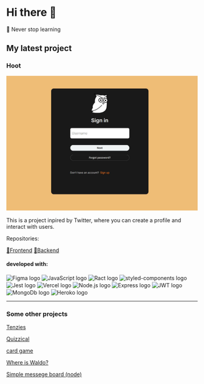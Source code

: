 # Hi there 👋 

🌱 Never stop learning
<!-- 
```mermaid
journey
	title Me studying for exams
	section Exam is announced
		I start studying: 1: Me
		Make notes: 2: Me
		Ask friend for help: 3: Me, Friend
		We study togther: 5: Me, Friend
	section Exam Day
		Syllabys is incomplete: 2: Me
		Give exam: 1: Me, Friend
	section Result Declared
		I passed the exam with destinction!: 5: Me
		Friend barely gets passing marks: 2: Friend
```
 -->

## My latest project

### Hoot

[<img src="https://raw.githubusercontent.com/mlamarques/hoot-app/hoot-app-alpha/src/assets/img/hoot-page.JPG" alt="thumbnail" width="600"/>](https://hoot-app.vercel.app)

This is a project inpired by Twitter, where you can create a profile and interact with users.

Repositories:

[🔗Frontend](https://github.com/mlamarques/hoot-app)
[🔗Backend](https://github.com/mlamarques/api-hoot)

<div style="display: inline_block">
	<h4>developed with: </h4>
	<img align="center" alt="Figma logo" title="Figma" height="30" width="30" src="https://cdn.jsdelivr.net/gh/devicons/devicon/icons/figma/figma-original.svg">
	<img align="center" alt="JavaScript logo" title="JavaScript" height="30" width="30" src="https://cdn.jsdelivr.net/gh/devicons/devicon/icons/javascript/javascript-original.svg">
	<img align="center" alt="Ract logo" title="React" height="30" width="30" src="https://cdn.jsdelivr.net/gh/devicons/devicon/icons/react/react-original.svg">
	<img align="center" alt="styled-components  logo" title="Styled Components" height="30" width="30" src="https://avatars.githubusercontent.com/u/20658825">
	<img align="center" alt="Jest logo" title="Jest" height="30" width="30" src="https://cdn.jsdelivr.net/gh/devicons/devicon/icons/jest/jest-plain.svg">
	<img align="center" alt="Vercel logo" title="Vercel" height="30" width="30"  src="https://user-images.githubusercontent.com/43910483/158397333-77ac25c7-f0c0-4b37-a4bf-9b80a3c7bcde.png" style="background-color:#FFF">
	<img align="center" alt="Node.js logo" title="Node.js" height="30" width="30" src="https://cdn.jsdelivr.net/gh/devicons/devicon/icons/nodejs/nodejs-original.svg">
	<img align="center" alt="Express logo" title="Express" height="30" width="30" src="https://cdn.jsdelivr.net/gh/devicons/devicon/icons/express/express-original.svg">
	<img align="center" alt="JWT logo" title="JSON Web Tokens" height="30" width="30" src="https://jwt.io/img/pic_logo.svg">
	<img align="center" alt="MongoDb logo" title="MongoDB" height="30" width="30" src="https://cdn.jsdelivr.net/gh/devicons/devicon/icons/mongodb/mongodb-original.svg">
	<img align="center" alt="Heroko logo" title="Heroko" height="30" width="30" src="https://cdn.jsdelivr.net/gh/devicons/devicon/icons/heroku/heroku-original.svg">
</div>

<!-- https://devicon.dev/ -->
<!-- <img src="https://cdn.jsdelivr.net/gh/devicons/devicon/icons/mongodb/mongodb-plain-wordmark.svg" /> -->
---

### Some other projects

[Tenzies](https://tenzies-cyan.vercel.app/)

[Quizzical](https://quizzical-kappa.vercel.app/)

[card game](https://memorygame-6c814.web.app/)

[Where is Waldo?](https://whereswaldo-6ffb4.web.app/)

[Simple messege board (node)](https://super-simple-message-board.herokuapp.com/)


<!--
**mlamarques/mlamarques** is a ✨ _special_ ✨ repository because its `README.md` (this file) appears on your GitHub profile.

Here are some ideas to get you started:

- 🔭 I’m currently working on ...
- 🌱 I’m currently learning ...
- 👯 I’m looking to collaborate on ...
- 🤔 I’m looking for help with ...
- 💬 Ask me about ...
- 📫 How to reach me: ...
- 😄 Pronouns: ...
- ⚡ Fun fact: ...
-->

